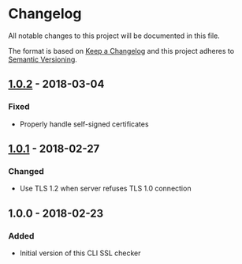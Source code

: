 # Changelog

All notable changes to this project will be documented in this file.

The format is based on [Keep a Changelog](http://keepachangelog.com/en/1.0.0/)
and this project adheres to [Semantic Versioning](http://semver.org/spec/v2.0.0.html).

## [1.0.2] - 2018-03-04
### Fixed
- Properly handle self-signed certificates

## [1.0.1] - 2018-02-27
### Changed
- Use TLS 1.2 when server refuses TLS 1.0 connection

## 1.0.0 - 2018-02-23
### Added
- Initial version of this CLI SSL checker

[1.0.1]: https://gitlab.com/radek-sprta/mariner/compare/v1.0.0...v1.0.1
[1.0.2]: https://gitlab.com/radek-sprta/mariner/compare/v1.0.1...v1.0.2
